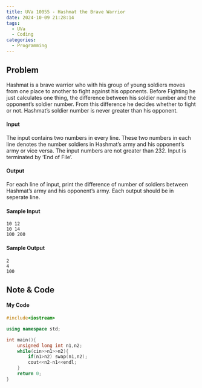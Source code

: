```yaml
---
title: UVa 10055 - Hashmat the Brave Warrior
date: 2024-10-09 21:28:14
tags:
  - UVa
  - Coding
categories:
  - Programming
---
```

## Problem
Hashmat is a brave warrior who with his group of young soldiers moves from one place to another to fight against his opponents. Before Fighting he just calculates one thing, the difference between his soldier number and the opponent’s soldier number. From this difference he decides whether to fight or not. Hashmat’s soldier number is never greater than his opponent.

#### Input
The input contains two numbers in every line. These two numbers in each line denotes the number soldiers in Hashmat’s army and his opponent’s army or vice versa. The input numbers are not greater than 232. Input is terminated by ‘End of File’.

#### Output
For each line of input, print the difference of number of soldiers between Hashmat’s army and his opponent’s army. Each output should be in seperate line.

#### Sample Input
```plain text
10 12
10 14
100 200
```
#### Sample Output
```plain text
2
4
100
```

## Note & Code
#### My Code
```cpp
#include<iostream>

using namespace std;

int main(){
    unsigned long int n1,n2;
    while(cin>>n1>>n2){
        if(n1>n2) swap(n1,n2);
        cout<<n2-n1<<endl;
    }
    return 0;
}
```